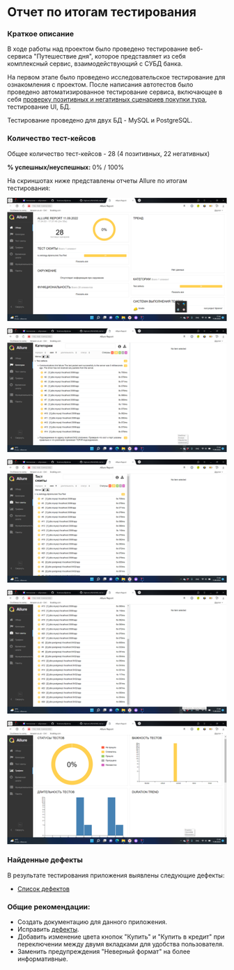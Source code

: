 # Отчет по итогам тестирования

### Краткое описание

В ходе работы над проектом было проведено тестирование веб-сервиса "Путешествие дня", которое представляет из себя комплексный сервис, взаимодействующий с СУБД банка.

На первом этапе было проведено исследовательское тестирование для ознакомления с проектом. После написания автотестов было проведено автоматизированное тестирование сервиса, включающее в себя [проверку позитивных и негативных сценариев покупки тура](https://github.com/frantzev/diploma/blob/master/docs/plan.md), тестирование UI, БД.


Тестирование проведено для двух БД - MySQL и PostgreSQL.

### Количество тест-кейсов

Общее количество тест-кейсов - 28 (4 позитивных, 22 негативных)

**% успешных/неуспешных:** 0% / 100%

  На скриншотах ниже представлены отчеты Allure по итогам тестирования:

![Allure Report 2022-09-11 17-43-00.png](https://github.com/frantzev/diploma/blob/master/docs/Скриншот%202022-09-11%2017.43.00.png)

![Allure Report 2022-09-11 17-43-44.png](https://github.com/frantzev/diploma/blob/master/docs/Скриншот%202022-09-11%2017.43.44.png)

![Allure Report 2022-09-11 17-44-35.png](https://github.com/frantzev/diploma/blob/master/docs/Скриншот%202022-09-11%2017.44.35.png)

![Allure Report 2022-09-11 17-44-54.png](https://github.com/frantzev/diploma/blob/master/docs/Скриншот%202022-09-11%2017.44.54.png)

![Allure Report 2022-09-11 17-45-36.png](https://github.com/frantzev/diploma/blob/master/docs/Скриншот%202022-09-11%2017.45.36.png)

### Найденные дефекты

В результате тестирования приложения выявлены следующие дефекты:
* [Список дефектов](https://github.com/frantzev/diploma/issues)

### Общие рекомендации:

* Создать документацию для данного приложения.
* Исправить [дефекты](https://github.com/frantzev/diploma/issues).
* Добавить изменение цвета кнопок "Купить" и "Купить в кредит" при переключении между двумя вкладками для удобства пользователя.
* Заменить предупреждения "Неверный формат" на более информативные.

